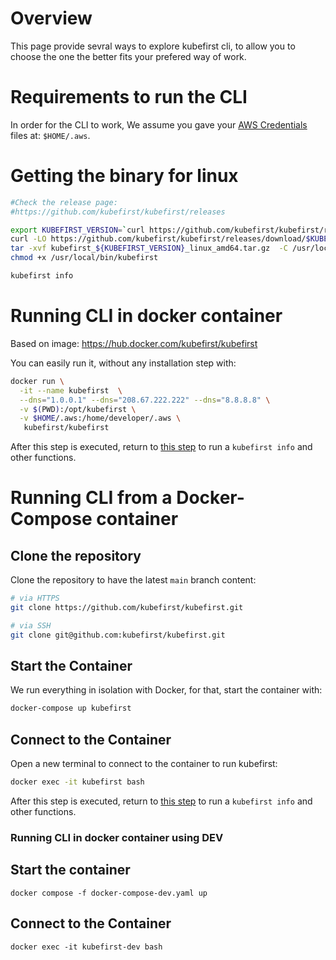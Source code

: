 # Overview 

This page provide sevral ways to explore kubefirst cli, to allow you to choose the one the better fits your prefered way of work. 


# Requirements to run the CLI

In order for the CLI to work, We assume you gave your [AWS Credentials](https://docs.aws.amazon.com/cli/latest/userguide/cli-configure-files.html) files at: `$HOME/.aws`. 


# Getting the binary for linux

```bash
#Check the release page:
#https://github.com/kubefirst/kubefirst/releases

export KUBEFIRST_VERSION=`curl https://github.com/kubefirst/kubefirst/releases/latest  -Ls -o /dev/null -w %{url_effective} | grep -oE "[^/]+$"`
curl -LO https://github.com/kubefirst/kubefirst/releases/download/$KUBEFIRST_VERSION/kubefirst_${KUBEFIRST_VERSION}_linux_amd64.tar.gz
tar -xvf kubefirst_${KUBEFIRST_VERSION}_linux_amd64.tar.gz  -C /usr/local/bin/
chmod +x /usr/local/bin/kubefirst

kubefirst info
```


# Running CLI in docker container

Based on image: https://hub.docker.com/kubefirst/kubefirst

You can easily run it, without any installation step with:
```bash
docker run \
  -it --name kubefirst  \
  --dns="1.0.0.1" --dns="208.67.222.222" --dns="8.8.8.8" \
  -v $(PWD):/opt/kubefirst \
  -v $HOME/.aws:/home/developer/.aws \
   kubefirst/kubefirst
```

After this step is executed, return to [this step](https://github.com/kubefirst/kubefirst#initialization) to run a `kubefirst info` and other functions.

# Running CLI from a Docker-Compose container

## Clone the repository

Clone the repository to have the latest `main` branch content:

```bash
# via HTTPS
git clone https://github.com/kubefirst/kubefirst.git

# via SSH
git clone git@github.com:kubefirst/kubefirst.git
```

## Start the Container

We run everything in isolation with Docker, for that, start the container with:

```bash
docker-compose up kubefirst
```

## Connect to the Container

Open a new terminal to connect to the container to run kubefirst:

```bash
docker exec -it kubefirst bash
```

After this step is executed, return to [this step](https://github.com/kubefirst/kubefirst#initialization) to run a `kubefirst info` and other functions.


### Running CLI in docker container using DEV

## Start the container

`docker compose -f docker-compose-dev.yaml up`

## Connect to the Container

`docker exec -it kubefirst-dev bash`
